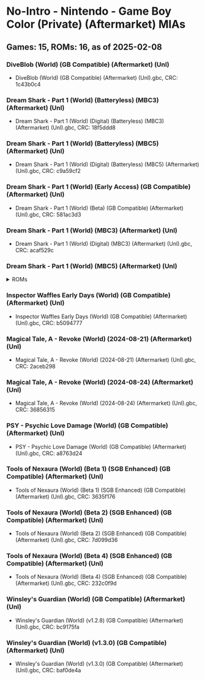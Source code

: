 # No-Intro - Nintendo - Game Boy Color (Private) (Aftermarket) MIAs
## Games: 15, ROMs: 16, as of 2025-02-08

### DiveBlob (World) (GB Compatible) (Aftermarket) (Unl)
- DiveBlob (World) (GB Compatible) (Aftermarket) (Unl).gbc, CRC: 1c43b0c4

### Dream Shark - Part 1 (World) (Batteryless) (MBC3) (Aftermarket) (Unl)
- Dream Shark - Part 1 (World) (Digital) (Batteryless) (MBC3) (Aftermarket) (Unl).gbc, CRC: 18f5ddd8

### Dream Shark - Part 1 (World) (Batteryless) (MBC5) (Aftermarket) (Unl)
- Dream Shark - Part 1 (World) (Digital) (Batteryless) (MBC5) (Aftermarket) (Unl).gbc, CRC: c9a59cf2

### Dream Shark - Part 1 (World) (Early Access) (GB Compatible) (Aftermarket) (Unl)
- Dream Shark - Part 1 (World) (Beta) (GB Compatible) (Aftermarket) (Unl).gbc, CRC: 581ac3d3

### Dream Shark - Part 1 (World) (MBC3) (Aftermarket) (Unl)
- Dream Shark - Part 1 (World) (Digital) (MBC3) (Aftermarket) (Unl).gbc, CRC: acaf529c

### Dream Shark - Part 1 (World) (MBC5) (Aftermarket) (Unl)
<details>
<summary>ROMs</summary>

- Dream Shark - Part 1 (World) (Digital) (MBC5) (Aftermarket) (Unl).gbc, CRC: 1bf0e14c
- Dream Shark - Part 1 (World) (MBC5) (Aftermarket) (Unl).gbc, CRC: 8d2670ba
</details>

### Inspector Waffles Early Days (World) (GB Compatible) (Aftermarket) (Unl)
- Inspector Waffles Early Days (World) (GB Compatible) (Aftermarket) (Unl).gbc, CRC: b5094777

### Magical Tale, A - Revoke (World) (2024-08-21) (Aftermarket) (Unl)
- Magical Tale, A - Revoke (World) (2024-08-21) (Aftermarket) (Unl).gbc, CRC: 2aceb298

### Magical Tale, A - Revoke (World) (2024-08-24) (Aftermarket) (Unl)
- Magical Tale, A - Revoke (World) (2024-08-24) (Aftermarket) (Unl).gbc, CRC: 36856315

### PSY - Psychic Love Damage (World) (GB Compatible) (Aftermarket) (Unl)
- PSY - Psychic Love Damage (World) (GB Compatible) (Aftermarket) (Unl).gbc, CRC: a8763d24

### Tools of Nexaura (World) (Beta 1) (SGB Enhanced) (GB Compatible) (Aftermarket) (Unl)
- Tools of Nexaura (World) (Beta 1) (SGB Enhanced) (GB Compatible) (Aftermarket) (Unl).gbc, CRC: 3635f176

### Tools of Nexaura (World) (Beta 2) (SGB Enhanced) (GB Compatible) (Aftermarket) (Unl)
- Tools of Nexaura (World) (Beta 2) (SGB Enhanced) (GB Compatible) (Aftermarket) (Unl).gbc, CRC: 7d099d36

### Tools of Nexaura (World) (Beta 4) (SGB Enhanced) (GB Compatible) (Aftermarket) (Unl)
- Tools of Nexaura (World) (Beta 4) (SGB Enhanced) (GB Compatible) (Aftermarket) (Unl).gbc, CRC: 232c0f9d

### Winsley's Guardian (World) (GB Compatible) (Aftermarket) (Unl)
- Winsley's Guardian (World) (v1.2.8) (GB Compatible) (Aftermarket) (Unl).gbc, CRC: bc9175fa

### Winsley's Guardian (World) (v1.3.0) (GB Compatible) (Aftermarket) (Unl)
- Winsley's Guardian (World) (v1.3.0) (GB Compatible) (Aftermarket) (Unl).gbc, CRC: baf0de4a
